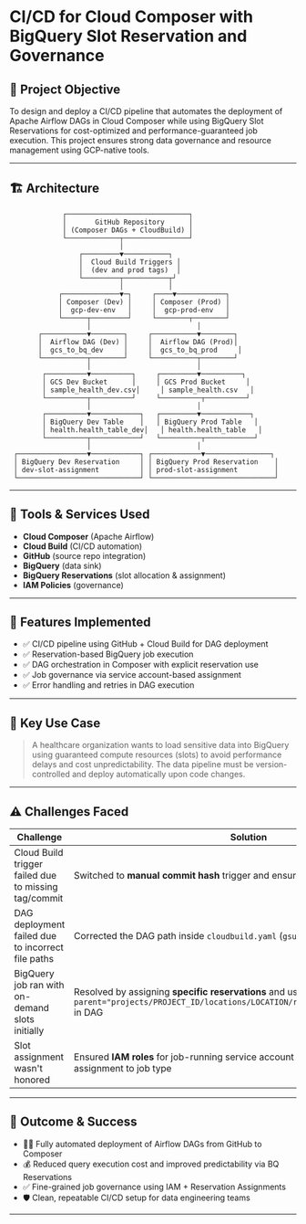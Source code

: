 # CI/CD for Cloud Composer with BigQuery Slot Reservation and Governance

## 🧠 Project Objective

To design and deploy a CI/CD pipeline that automates the deployment of Apache Airflow DAGs in Cloud Composer while using BigQuery Slot Reservations for cost-optimized and performance-guaranteed job execution. This project ensures strong data governance and resource management using GCP-native tools.

---

## 🏗️ Architecture


                 ┌──────────────────────────────┐
                 │       GitHub Repository      │
                 │ (Composer DAGs + CloudBuild) │
                 └─────────────┬────────────────┘
                               │
                     ┌─────────▼───────────┐
                     │  Cloud Build Triggers │
                     │  (dev and prod tags)  │
                     └─────────┬───────────┬┘
                               │           │
                ┌──────────────▼─┐     ┌────▼────────────┐
                │ Composer (Dev) │     │ Composer (Prod) │
                │  gcp-dev-env   │     │  gcp-prod-env   │
                └──────┬─────────┘     └────────┬────────┘
                       │                          │
           ┌───────────▼────────┐     ┌───────────▼────────┐
           │  Airflow DAG (Dev) │     │  Airflow DAG (Prod)│
           │  gcs_to_bq_dev     │     │  gcs_to_bq_prod     │
           └───────────┬────────┘     └───────────┬────────┘
                       │                          │
            ┌──────────▼──────────┐     ┌─────────▼──────────┐
            │ GCS Dev Bucket      │     │ GCS Prod Bucket     │
            │ sample_health_dev.csv│     │ sample_health.csv   │
            └──────────┬──────────┘     └──────────┬──────────┘
                       │                          │
            ┌──────────▼────────────┐   ┌─────────▼────────────┐
            │ BigQuery Dev Table    │   │ BigQuery Prod Table   │
            │ health.health_table_dev│   │ health.health_table   │
            └──────────┬────────────┘   └──────────┬────────────┘
                       │                          │
     ┌─────────────────▼────────────┐ ┌────────────▼────────────────┐
     │ BigQuery Dev Reservation     │ │ BigQuery Prod Reservation    │
     │ dev-slot-assignment          │ │ prod-slot-assignment         │
     └──────────────────────────────┘ └──────────────────────────────┘




---

## 🔧 Tools & Services Used

- **Cloud Composer** (Apache Airflow)
- **Cloud Build** (CI/CD automation)
- **GitHub** (source repo integration)
- **BigQuery** (data sink)
- **BigQuery Reservations** (slot allocation & assignment)
- **IAM Policies** (governance)

---

## 🚀 Features Implemented

- ✅ CI/CD pipeline using GitHub + Cloud Build for DAG deployment
- ✅ Reservation-based BigQuery job execution
- ✅ DAG orchestration in Composer with explicit reservation use
- ✅ Job governance via service account-based assignment
- ✅ Error handling and retries in DAG execution

---

## 🎯 Key Use Case

> A healthcare organization wants to load sensitive data into BigQuery using guaranteed compute resources (slots) to avoid performance delays and cost unpredictability. The data pipeline must be version-controlled and deploy automatically upon code changes.

---

## ⚠️ Challenges Faced

| Challenge | Solution |
|----------|----------|
| Cloud Build trigger failed due to missing tag/commit | Switched to **manual commit hash** trigger and ensured correct `cloudbuild.yaml` |
| DAG deployment failed due to incorrect file paths | Corrected the DAG path inside `cloudbuild.yaml` (`gsutil cp dags/*.py`) |
| BigQuery job ran with on-demand slots initially | Resolved by assigning **specific reservations** and using `parent="projects/PROJECT_ID/locations/LOCATION/reservations/RESERVATION_ID"` in DAG |
| Slot assignment wasn't honored | Ensured **IAM roles** for job-running service account + validated reservation assignment to job type |

---

## 🏁 Outcome & Success

- 👨‍💻 Fully automated deployment of Airflow DAGs from GitHub to Composer
- 💰 Reduced query execution cost and improved predictability via BQ Reservations
- ✅ Fine-grained job governance using IAM + Reservation Assignments
- 🛡️ Clean, repeatable CI/CD setup for data engineering teams

---

